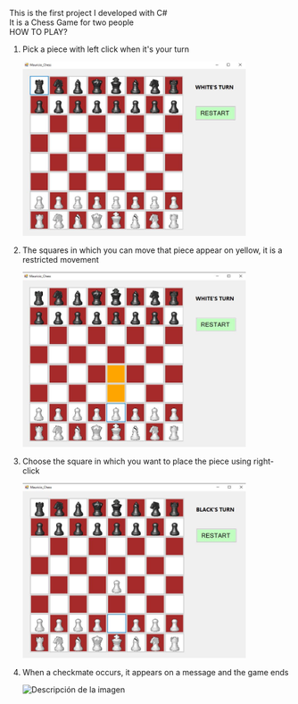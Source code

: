 This is the first project I developed with C#  
It is a Chess Game for two people  
HOW TO PLAY?  
  
1) Pick a piece with left click when it's your turn

   <img src="https://github.com/MGonzalesZ/ChessGame/blob/master/MauricioGonzales_ChessGame/Bitacora/Game.JPG" alt="Descripción de la imagen" width="400"/>
    
3) The squares in which you can move that piece appear on yellow, it is a restricted movement
   
   <img src="https://github.com/MGonzalesZ/ChessGame/blob/master/MauricioGonzales_ChessGame/Bitacora/step1.JPG" alt="Descripción de la imagen" width="400"/>
   
5) Choose the square in which you want to place the piece using right-click

   <img src="https://github.com/MGonzalesZ/ChessGame/blob/master/MauricioGonzales_ChessGame/Bitacora/step2.JPG" alt="Descripción de la imagen" width="400"/>
   
7) When a checkmate occurs, it appears on a message and the game ends

   <img src="![image](https://github.com/MGonzalesZ/ChessGame/assets/102996854/4cf2344a-9cbe-4f59-850a-a65363d36f4a)" alt="Descripción de la imagen" width="400"/>

